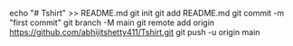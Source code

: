 echo "# Tshirt" >> README.md
git init
git add README.md
git commit -m "first commit"
git branch -M main
git remote add origin https://github.com/abhijitshetty411/Tshirt.git
git push -u origin main
